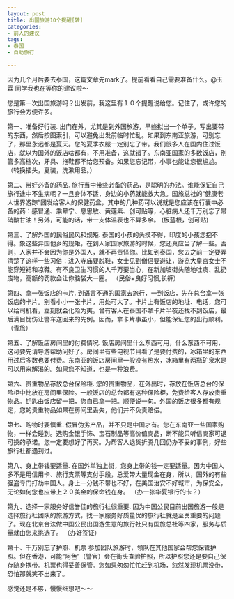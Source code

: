 ```yaml
---
layout: post
title: 出国旅游10个提醒[转]
categories:
- 前人的建议
tags:
- 泰国
- 自助旅行

---
```


因为几个月后要去泰国，这篇文章先mark了。提前看看自己需要准备什么。@玉霖 同学我也在等你的建议啦～

 

您是第一次出国旅游吗？出发前，我这里有１０个提醒说给您。记住了，或许您的旅行会方便许多。

第一、准备好行装. 出门在外，尤其是到外国旅游，早些拟出一个单子，写出要带的东西，然后按图索引，可以避免出发前临时忙乱。如果到东南亚旅游，可别忘了，那里永远都是夏天。您的夏季衣服一定别忘了带。我们很多人在国内住过饭店，就以为国外的饭店啥都有，不用准备，这就错了。东南亚国家的多数饭店，别管多高档次，牙具、拖鞋都不给您预备。如果您忘记带，小事也能让您很尴尬。   （转换插头，夏装，洗漱用品。）

第二、带好必备的药品. 旅行当中带些必备的药品，是聪明的办法。谁能保证自己旅行途中不生病呢？一旦身体不适，身边的小药就能救大急。国旅总社的“健康老人世界游踪”团发给客人的保健药盒，其中的几种药可以说就是您应该在行囊中必备的药：感冒通、乘晕宁、息思敏、黄莲素、创可贴等，心脏病人还千万别忘了带硝酸甘油！另外，可能的话，带一支体温表也不算多余。   (板蓝根，创可贴)

第三、了解外国的民俗民风和规矩. 泰国的小孩的头摸不得，印度的小孩您抱不得。象这些异国他乡的规矩，在到人家国家旅游的时候，您还真应当了解一些。否则，人家并不会因为你是外国人，就不再责怪你。比如到泰国，您去之前一定要弄清楚了这样一些习俗：进入寺庙要脱鞋，女士见到僧侣要避让，游览大皇宫女士不能穿短裙和凉鞋。有不良卫生习惯的人千万要当心，在新加坡街头随地吐痰、乱扔废物，高额的罚款会让你脑袋大一圈。   （民俗+良好习惯,长裤）

第四、拿一张饭店的卡片. 到语言不通的国家去旅行，一到饭店，先在总台拿一张饭店的卡片。别看小小一张卡片，用处可大了。卡片上有饭店的地址、电话，您可以给司机看，立刻就会化险为夷。曾有客人在泰国不拿卡片半夜还找不到饭店，最后满目忧伤让警车送回来的先例。因而，拿卡片事虽小，但能保证您的出行顺利。（青旅）

第五、了解饭店房间里的付费情况. 饭店房间里什么东西可用，什么东西不可用，这可要先请导游帮助问好了。房间里有些电视节目看了是要付费的，冰箱里的东西用过后多数也要付费。东南亚的饭店房间里一般没有热水，冰箱里有两瓶矿泉水是可以用来解渴的。如果您不知道，也是一种浪费。

第六、贵重物品存放总台保险柜. 您的贵重物品，在外出时，存放在饭店总台的保险柜中比放在房间里保险。一般饭店的总台都有这种保险柜，免费给客人存放贵重物品。钥匙由饭店留一把，您自已拿一把。顺便说一句。外国的饭店很多都有规定，您的贵重物品如果在房间里丢失，他们并不负责赔偿。

第七、购物时要慎重. 假冒伪劣产品，并不只是中国才有。您在东南亚一些国家购物，一样会碰到。选购金银手饰、宝石制品等高价值商品，断不能只听信商家可退可换的承诺。您一定要想好了再买。为帮客人退货折腾几回仍办不妥的事例，好些旅行社都遇到过。

第八、身上带钱要适量. 在国外单独上街，您身上带的钱一定要适量。因为中国人多不是用信用卡、旅行支票等支付手段，总爱带大量现金在身，所以，国外的有些强盗专门打劫中国人。身上一分钱不带也不好，在美国治安不好城市，为保安全，无论如何您也应带上２０美金的保命钱在身。    （办一张华夏银行的卡？）

第九、选择一家服务好信誉佳的旅行社很重要. 因为中国公民目前出国旅游一般是选择旅行社团队的旅游方式，找一家服务好质量优的旅行社就是至关重要的问题了。现在北京合法做中国公民出国游生意的旅行社只有国旅总社等四家，服务与质量就由您来挑选了。   （办好签证）

第十、千万别忘了护照、机票 参加团队旅游时，领队在其他国家会帮您保管护照。但在香港，可能“阿色”（警官）会在街头查验护照，所以护照您还是要自己保存随身携带。机票也得妥善保管。您如果匆匆忙忙赶到机场，忽然发现机票没带，恐怕那就笑不出来了。

 

感觉还是不够，慢慢细想吧～～
